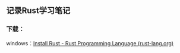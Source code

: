 ## 记录Rust学习笔记

### 下载：

windows：[Install Rust - Rust Programming Language (rust-lang.org)](https://www.rust-lang.org/tools/install)

